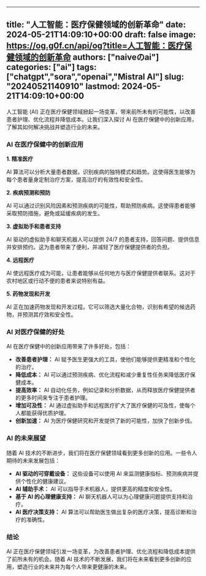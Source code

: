 
---
title: "人工智能：医疗保健领域的创新革命"
date: 2024-05-21T14:09:10+00:00
draft: false
image: https://og.g0f.cn/api/og?title=人工智能：医疗保健领域的创新革命
authors: ["naiveのai"]
categories: ["ai"]
tags: ["chatgpt","sora","openai","Mistral AI"]
slug: "20240521140910"
lastmod: 2024-05-21T14:09:10+00:00
---
人工智能 (AI) 正在医疗保健领域掀起一场变革，带来前所未有的可能性，以改善患者护理、优化流程并降低成本。让我们深入探讨 AI 在医疗保健中的创新应用，了解其如何解决挑战并塑造行业的未来。

### AI 在医疗保健中的创新应用

**1. 精准医疗**

AI 算法可以分析大量患者数据，识别疾病的独特模式和趋势。这使得医生能够为每个患者量身定制治疗方案，提高治疗的有效性和安全性。

**2. 疾病预测和预防**

AI 可以通过识别风险因素和预测疾病的可能性，帮助预防疾病。这使得患者能够采取预防措施，避免或延缓疾病的发生。

**3. 虚拟助手和患者支持**

AI 驱动的虚拟助手和聊天机器人可以提供 24/7 的患者支持，回答问题、提供信息并安排预约。这为患者带来了便利，并减轻了医疗保健提供者的负担。

**4. 远程医疗**

AI 使远程医疗成为可能，让患者能够从任何地方与医疗保健提供者联系。这对于农村地区或行动不便的患者来说特别有益。

**5. 药物发现和开发**

AI 正在加速药物发现和开发过程。它可以筛选大量化合物，识别有希望的候选药物，并预测其疗效和安全性。

### AI 对医疗保健的好处

AI 在医疗保健中的创新应用带来了许多好处，包括：

* **改善患者护理：** AI 赋予医生更强大的工具，使他们能够提供更精准和个性化的治疗。
* **降低成本：** AI 可以通过预测疾病、优化流程和减少重复性任务来降低医疗保健成本。
* **提高效率：** AI 自动化任务，例如记录和分析数据，从而释放医疗保健提供者的更多时间来专注于患者护理。
* **增加可及性：** AI 通过虚拟助手和远程医疗扩大了医疗保健的可及性，使每个人都能获得优质护理。
* **创新加速：** AI 为医疗保健研究和开发提供了新的可能性，加快了创新步伐。

### AI 的未来展望

随着 AI 技术的不断进步，我们将在医疗保健领域看到更多创新的应用。一些令人期待的未来发展包括：

* **AI 驱动的可穿戴设备：** 这些设备可以使用 AI 来监测健康指标、预测疾病并提供个性化的健康建议。
* **AI 辅助手术：** AI 可以指导手术机器人，提供更高的精度和安全性。
* **基于 AI 的心理健康支持：** AI 聊天机器人可以为心理健康问题提供支持和治疗。
* **AI 医疗决策支持：** AI 算法可以帮助医生做出复杂的医疗决策，提高诊断和治疗的准确性。

### 结论

AI 正在医疗保健领域引发一场变革，为改善患者护理、优化流程和降低成本提供了前所未有的机会。随着 AI 技术的不断发展，我们将在未来看到更多创新的应用，塑造行业的未来并为每个人带来更健康的未来。